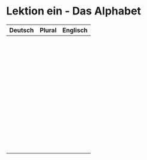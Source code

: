 # Lektion ein - Das Alphabet

| Deutsch   | Plural  | Englisch  |
| -------   | ------- | -------
|    |      |       |
|  |   |     |
|     |   |     |
|     |   |    |
|  |  |      |
|  |   |     |
|     |       |      |
|    | |       |
|      |   |       |
|    |   |      |
|  |   |       |
|   |   |      |
|     |       |     |
|    |      |       |
|  |   |     |
|     |   |     |
|     |   |    |
|  |  |      |
|  |   |     |
|     |       |      |
|    | |       |
|      |   |       |
|    |   |      |
|  |   |       |
|   |   |      |
|     |       |     |
|    |      |       |
|  |   |     |
|     |   |     |
|     |   |    |
|  |  |      |
|  |   |     |
|     |       |      |
|    | |       |
|      |   |       |
|    |   |      |
|  |   |       |
|   |   |      |
|     |       |     |
|    |      |       |
|  |   |     |
|     |   |     |
|     |   |    |
|  |  |      |
|  |   |     |
|     |       |      |
|    | |       |
|      |   |       |
|    |   |      |
|  |   |       |
|   |   |      |
|     |       |     |

